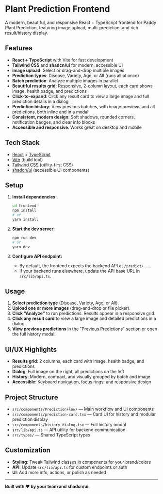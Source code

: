 # Plant Prediction Frontend

A modern, beautiful, and responsive React + TypeScript frontend for Paddy Plant Prediction, featuring image upload, multi-prediction, and rich result/history display.

## Features

- **React + TypeScript** with Vite for fast development
- **Tailwind CSS** and **shadcn/ui** for modern, accessible UI
- **Image upload**: Select or drag-and-drop multiple images
- **Prediction types**: Disease, Variety, Age, or All (runs all at once)
- **Batch prediction**: Analyze multiple images in parallel
- **Beautiful results grid**: Responsive, 2-column layout, each card shows image, health badge, and predictions
- **Click-to-expand**: Click any result card to view a large image and full prediction details in a dialog
- **Prediction history**: View previous batches, with image previews and all predictions, both inline and in a modal
- **Consistent, modern design**: Soft shadows, rounded corners, notification badges, and clear info blocks
- **Accessible and responsive**: Works great on desktop and mobile

## Tech Stack

- [React](https://react.dev/) + [TypeScript](https://www.typescriptlang.org/)
- [Vite](https://vitejs.dev/) (build tool)
- [Tailwind CSS](https://tailwindcss.com/) (utility-first CSS)
- [shadcn/ui](https://ui.shadcn.com/) (accessible UI components)

## Setup

1. **Install dependencies:**

   ```bash
   cd frontend
   npm install
   # or
   yarn install
   ```

2. **Start the dev server:**

   ```bash
   npm run dev
   # or
   yarn dev
   ```

3. **Configure API endpoint:**
   - By default, the frontend expects the backend API at `/predict/...`.
   - If your backend runs elsewhere, update the API base URL in `src/lib/api.ts`.

## Usage

1. **Select prediction type** (Disease, Variety, Age, or All).
2. **Upload one or more images** (drag-and-drop or file picker).
3. **Click "Analyze"** to run predictions. Results appear in a responsive grid.
4. **Click any result card** to view a large image and detailed predictions in a dialog.
5. **View previous predictions** in the "Previous Predictions" section or open the full history modal.

## UI/UX Highlights

- **Results grid**: 2 columns, each card with image, health badge, and predictions
- **Dialog**: Full image on the right, all predictions on the left
- **History**: Modern, compact, and visually grouped by batch and image
- **Accessible**: Keyboard navigation, focus rings, and responsive design

## Project Structure

- `src/components/PredictionFlow/` — Main workflow and UI components
- `src/components/prediction-card.tsx` — Card UI for history and modular prediction display
- `src/components/history-dialog.tsx` — Full history modal
- `src/lib/api.ts` — API utility for backend communication
- `src/types/` — Shared TypeScript types

## Customization

- **Styling**: Tweak Tailwind classes in components for your brand/colors
- **API**: Update `src/lib/api.ts` for custom endpoints or auth
- **UI**: Add more info, actions, or polish as needed

---

**Built with ❤️ by your team and shadcn/ui.**
